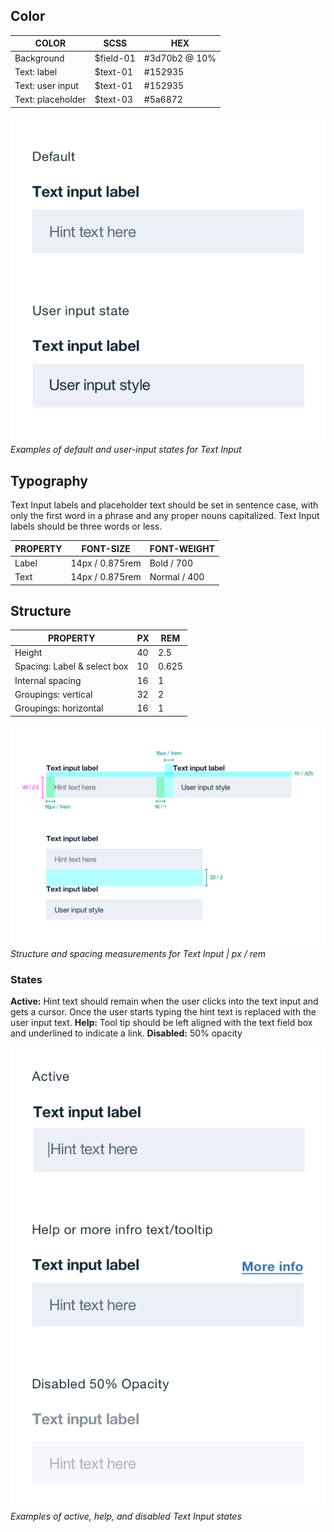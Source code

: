 ## Color

| COLOR             | SCSS          | HEX           |
|-------------------|---------------|---------------|
| Background        | $field-01     | #3d70b2 @ 10% |
| Text: label       | $text-01      | #152935       |
| Text: user input  | $text-01      | #152935       |
| Text: placeholder | $text-03      | #5a6872       |

![Default and user input states for Text Input](images/text-input-style-1.png)
_Examples of default and user-input states for Text Input_

## Typography

Text Input labels and placeholder text should be set in sentence case, with only the first word in a phrase and any proper nouns capitalized. Text Input labels should be three words or less. 

| PROPERTY | FONT-SIZE     | FONT-WEIGHT  |
|----------|-----------------|--------------|
| Label    | 14px / 0.875rem | Bold / 700   |
| Text     | 14px / 0.875rem | Normal / 400 |

## Structure

| PROPERTY                    | PX | REM   |
|-----------------------------|----|-------|
| Height                      | 40 | 2.5   |
| Spacing: Label & select box | 10 | 0.625 |
| Internal spacing            | 16 | 1     |
| Groupings: vertical         | 32 | 2     |
| Groupings: horizontal       | 16 | 1     |

![Structure and spacing measurements for Text Input](images/text-input-style-2.png)
_Structure and spacing measurements for Text Input | px / rem_

### States

**Active:** Hint text should remain when the user clicks into the text input and gets a cursor. Once the user starts typing the hint text is replaced with the user input text.
**Help:** Tool tip should be left aligned with the text field box and underlined to indicate a link.
**Disabled:** 50% opacity

![Active, help, or disabled states for Text Input](images/text-input-style-3.png)
_Examples of active, help, and disabled Text Input states_


